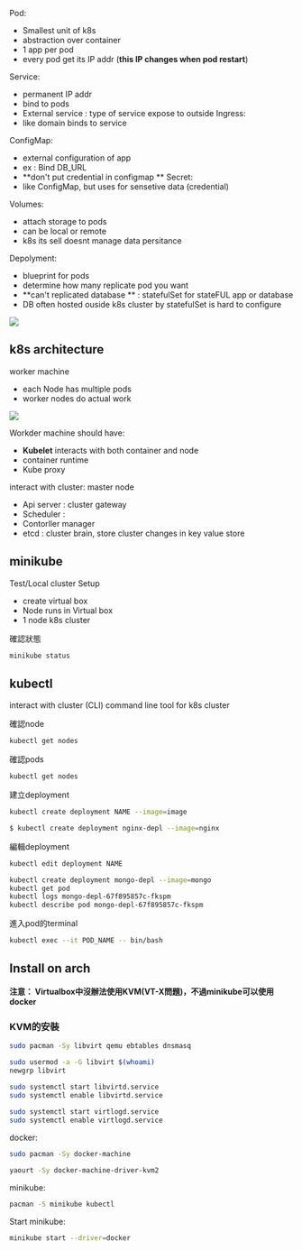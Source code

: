 Pod:
* Smallest unit of k8s
* abstraction over container
* 1 app per pod
* every pod get its IP addr (**this IP changes when pod restart**)

Service:
* permanent IP addr
* bind to pods
* External service : type of service expose to outside
Ingress:
* like domain binds to service

ConfigMap:
* external configuration of app
* ex : Bind DB_URL
* **don't put credential in configmap **
Secret:
* like ConfigMap, but uses for sensetive data (credential)

Volumes:
* attach storage to pods
* can be local or remote
* k8s its sell doesnt manage data persitance 

Depolyment:
* blueprint for pods
* determine how many replicate pod you want
* **can't replicated database ** : statefulSet for stateFUL app or database
* DB often hosted ouside k8s cluster by statefulSet is hard to configure

![](https://i.imgur.com/4bxAFcQ.png)


## k8s architecture
 
 worker machine
 * each Node has multiple pods
 * worker nodes do actual work

![](https://i.imgur.com/pRoSYui.png)

Workder machine should have:
* **Kubelet** interacts with both container and node
* container runtime
* Kube proxy

interact with cluster: master node
* Api server : cluster gateway
* Scheduler :  
* Contorller manager
* etcd : cluster brain, store cluster changes in key value store 

## minikube

Test/Local cluster Setup
* create virtual box
* Node runs in Virtual box
* 1 node k8s cluster

確認狀態
```bash
minikube status
```
## kubectl
interact with cluster (CLI)
command line tool for k8s cluster

確認node
```bash
kubectl get nodes
```

確認pods
```bash
kubectl get nodes
```

建立deployment
```bash
kubectl create deployment NAME --image=image 

$ kubectl create deployment nginx-depl --image=nginx
```

編輯deployment
```bash
kubectl edit deployment NAME
```

```bash
kubectl create deployment mongo-depl --image=mongo
kubectl get pod
kubectl logs mongo-depl-67f895857c-fkspm
kubectl describe pod mongo-depl-67f895857c-fkspm
```

進入pod的terminal
```bash
kubectl exec --it POD_NAME -- bin/bash
```
## Install on arch

**注意： Virtualbox中沒辦法使用KVM(VT-X問題)，不過minikube可以使用docker**

### KVM的安裝
```bash
sudo pacman -Sy libvirt qemu ebtables dnsmasq
```

```bash
sudo usermod -a -G libvirt $(whoami)  
newgrp libvirt
```
```bash
sudo systemctl start libvirtd.service  
sudo systemctl enable libvirtd.service  
   
sudo systemctl start virtlogd.service  
sudo systemctl enable virtlogd.service
```



docker:
```bash
sudo pacman -Sy docker-machine
```
```bash
yaourt -Sy docker-machine-driver-kvm2
```

minikube:
```bash
pacman -S minikube kubectl
```

Start minikube:
```bash
minikube start --driver=docker
```

